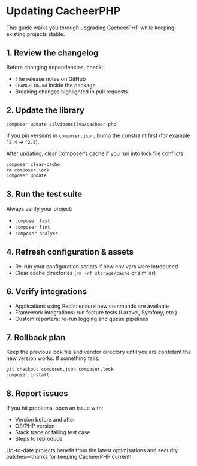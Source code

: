 # Updating CacheerPHP

This guide walks you through upgrading CacheerPHP while keeping existing projects stable.

## 1. Review the changelog

Before changing dependencies, check:

- The release notes on GitHub
- `CHANGELOG.md` inside the package
- Breaking changes highlighted in pull requests

## 2. Update the library

```sh
composer update silviooosilva/cacheer-php
```

If you pin versions in `composer.json`, bump the constraint first (for example `^2.4` → `^2.5`).

After updating, clear Composer’s cache if you run into lock file conflicts:

```sh
composer clear-cache
rm composer.lock
composer update
```

## 3. Run the test suite

Always verify your project:

- `composer test`
- `composer lint`
- `composer analyse`

<!-- If your project uses the Monitor, replay the synthetic scenarios:

```sh
php cacheer-monitor/Tests/stress_test.php
php cacheer-monitor/Tests/stress_io.php
```
-->

## 4. Refresh configuration & assets

- Re-run your configuration scripts if new env vars were introduced
- Clear cache directories (`rm -rf storage/cache` or similar)
<!-- - Rebuild frontend bundles (if you bundle the monitor with your app) -->

<!--
## 5. Update Cacheer Monitor

Inside `cacheer-monitor/`:

```sh
composer install
php bin/cacheer-monitor serve --host=127.0.0.1 --port=9966
```

The Monitor CLI shares the same semantic version as the library; keep them aligned.
-->

## 6. Verify integrations

- Applications using Redis: ensure new commands are available
- Framework integrations: run feature tests (Laravel, Symfony, etc.)
- Custom reporters: re-run logging and queue pipelines

## 7. Rollback plan

Keep the previous lock file and vendor directory until you are confident the new version works. If something fails:

```sh
git checkout composer.json composer.lock
composer install
```

## 8. Report issues

If you hit problems, open an issue with:

- Version before and after
- OS/PHP version
- Stack trace or failing test case
- Steps to reproduce

Up-to-date projects benefit from the latest optimisations and security patches—thanks for keeping CacheerPHP current!
